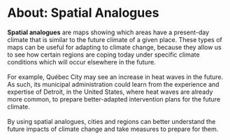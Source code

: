 # About: Spatial Analogues
__Spatial analogues__ are maps showing which areas have a 
present-day climate that is similar to the future climate 
of a given place. These types of maps can be useful for adapting to 
climate change, because they allow us to see how certain regions are coping today under 
specific climate conditions which will occur elsewhere in the future.
<br>
<br>
For example, Québec City may see an increase in heat waves in the future. 
As such, its municipal administration could learn from the experience and 
expertise of Detroit, in the United States, where heat waves are already 
more common, to prepare better-adapted intervention plans for 
the future climate.
<br>
<br>
By using spatial analogues, cities and regions can better understand the future impacts of climate change and take measures to prepare for them.